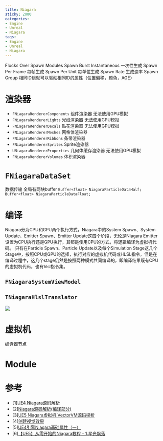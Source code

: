 ```yaml
---
title: Niagara
sticky: 2000
categories:
- Engine
- Unreal
- Niagara
tags:
- Engine
- Unreal
- Niagara
---
```

Flocks
Over
Spawn Modules
Spawn Burst Instantaneous 一次性生成
Spawn Per Frame 每帧生成
Spawn Per Unit 每单位生成
Spawn Rate 生成速率
Spawn Group
相同ID组就可以驱动相同ID的属性（位置偏移，颜色，AGE）

# 渲染器
- `FNiagaraRendererComponents` 组件渲染器 无法使用GPU模拟
- `FNiagaraRendererLights` 光线渲染器 无法使用GPU模拟
- `FNiagaraRendererDecals` 贴花渲染器 无法使用GPU模拟
- `FNiagaraRendererMeshes` 网格体渲染器
- `FNiagaraRendererRibbons` 条带渲染器
- `FNiagaraRendererSprites` Sprite渲染器
- `UNiagaraRendererProperties` 几何体缓存渲染器 无法使用GPU模拟
- `FNiagaraRendererVolumes` 体积渲染器
# `FNiagaraDataSet`
数据传输
全局有两块buffer
`Buffer<float> NiagaraParticleDataHalf;`
`Buffer<float> NiagaraParticleDataFloat;`
# 编译
Niagara分为CPU和GPU两个执行方式，Niagara中的System Spawn、System Update、Emitter Spawn、Emitter Update这四个阶段，无论是Niagara Emitter设置为CPU执行还是GPU执行，其都是使用CPU的方式，将逻辑编译为虚拟机代码。
只有在Particle Spawn、Particle Update以及每个Simulation Stage这几个Stage中，按照CPU或GPU的选择，执行对应的虚拟机代码或HLSL指令，但是在编译过程中，这几个stage仍然是按照两种模式共同编译的，即编译结果既有CPU的虚拟机代码，也有hlsl指令集。
## `FNiagaraSystemViewModel`
## `TNiagaraHlslTranslator`
![](Niagara.svg)
# 虚拟机
编译器节点
# Module
# 参考
- [1][UE4 Niagara源码解析](https://zhuanlan.zhihu.com/p/362638250)
- [2][Niagara源码解析(编译部分)](https://km.woa.com/articles/show/507631?kmref=search&from_page=1&no=4)
- [3][UE5 Niagara虚拟机 VectorVM源码探析](https://km.woa.com/articles/show/568081)
- [4][创建视觉效果](https://docs.unrealengine.com/5.3/zh-CN/creating-visual-effects-in-niagara-for-unreal-engine/)
- [5][UE4引擎Niagara基础属性（一）](https://zhuanlan.zhihu.com/p/400113639)
- [6][【UE5】从零开始的Niagara教程 - 1.星光飘落](https://www.bilibili.com/video/BV1Wm4y1Y7h9/?spm_id_from=333.788&vd_source=cb0963cc837d74dea93b0b5ba5c736f1)